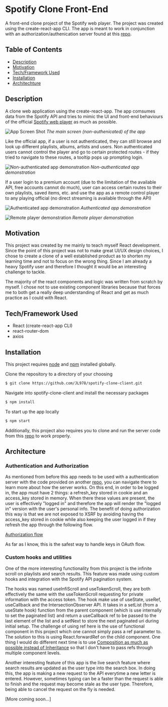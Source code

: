 # Spotify Clone Front-End
A front-end clone project of the Spotify web player. The project was created using the create-react-app CLI. The app is meant to work in conjunction with an authorization/authenication server found at this [repo](https://github.com/JL978/spotify-clone-server).

## Table of Contents
- [Description](#description)
- [Motivation](#motivation)
- [Tech/Framework Used](#techframework-used)
- [Installation](#installation)
- [Architechture](#architecture)

## Description
A clone web application using the create-react-app. The app comsumes data from the Spotify API and tries to mimic the UI and front-end behaviours of the official [Spotify web player](https://open.spotify.com/) as much as possible.

![App Screen Shot](https://github.com/JL978/spotify-clone-client/blob/master/demo/FrontPage.png)
*The main screen (non-authenicated) of the app*

Like the official app, if a user is not authenticated, they can still browse and look up different playlists, albums, artists and users. Non authenticated users cannot control the player and go to certain protected routes - if they tried to navigate to these routes, a tooltip pops up prompting login.

![Non-authenticated app demonstration](https://github.com/JL978/spotify-clone-client/blob/master/demo/NonAuthed.gif)
*Non-authenticated app demonstration*

If a user login to a premium account (due to the limitation of the available API, free accounts cannot do much), user can access certain routes to their own playlists, saved items, etc. and use the app as a remote control player to any playing official (no direct streaming is available through the API)

![Authenticated app demonstration](https://github.com/JL978/spotify-clone-client/blob/master/demo/Authed.gif)
*Authenticated app demonstration*

![Remote player demonstration](https://github.com/JL978/spotify-clone-client/blob/master/demo/RemotePlay.gif)
*Remote player demonstration*

## Motivation
This project was created by me mainly to teach myself React development. Since the point of this project was not to make great UI/UX design choices, I chose to create a clone of a well established  product as to shorten my learning time and not to focus on the wrong thing. Since I am already a heavy Spotify user and therefore I thought it would be an interesting challenge to tackle. 

The majority of the react components and logic was written from scratch by myself. I chose not to use existing component libraries because that forces me to both get a really deep understanding of React and get as much practice as I could with React.

## Tech/Framework Used
* React (create-react-app CLI)
* react-router-dom
* axios


## Installation
This project requires [node](http://nodejs.org) and [npm](https://npmjs.com) installed globally. 

Clone the repository to a directory of your choosing

```sh
$ git clone https://github.com/JL978/spotify-clone-client.git
```
Navigate into spotify-clone-client and install the necessary packages

```sh
$ npm install 
```
To start up the app locally

```sh
$ npm start
```

Additionally, this project also requires you to clone and run the server code from this [repo](https://github.com/JL978/spotify-clone-server) to work properly.

## Architecture
### Authentication and Authorization

As mentioned from before this app needs to be used with a authentication server with the code provided on another [repo](https://github.com/JL978/spotify-clone-server), you can navigate there to learn more about how the server works. On this end, in order to be logged in, the app must have 2 things: a refresh_key stored in cookie and an access_key stored in memory. When there these values are present, the user is effectively "logged in" and therefore the app will render the "logged in" version with the user's personal info. The benefit of doing authorization this way is that we are not exposed to XSRF by avoiding having the access_key stored in cookie while also keeping the user logged in if they refresh the app through the following flow.

[Authorization flow](demo/auth.png)

As far as I know, this is the safest way to handle keys in OAuth flow.  

### Custom hooks and utilities

One of the more interesting functionality from this project is the infinite scroll on playlists and search results. This feature was made using custom hooks and integration with the Spotify API pagination system.

The hooks was named useInfiScroll and useTokenScroll, they are both effectively the same with the useTokenScroll requesting for private information with the access token. The hook make use of useState, useRef, useCallback and the IntersectionObserver API. It takes in a setList (from a useState hook) function from the parent component (which is use internally to set the paginated list) and return a useCallback ref to be passed to the last element of the list and a setNext to store the next paginated uri during initial setup. The challenge of using ref here is the use of functional component in this project which one cannot simply pass a ref parameter to. The solution to this is using React.forwardRef on the child component. One thing I would do different next time is to use [Composition as much as possible instead of Inheritance](https://reactjs.org/docs/composition-vs-inheritance.html) so that I don't have to pass refs through multiple component levels.

Another interesting feature of this app is the live search feature where search results are updated as the user type into the search box. In doing this, the app is making a new request to the API everytime a new letter is entered. However, sometimes typing can be a faster than the request is able to finish and the request may become stale as the user type. Therefore, being able to cancel the request on the fly is needed.  

[More coming soon...]
